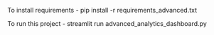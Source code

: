 To install requirements -
pip install -r requirements_advanced.txt

To run this project - 
streamlit run advanced_analytics_dashboard.py
